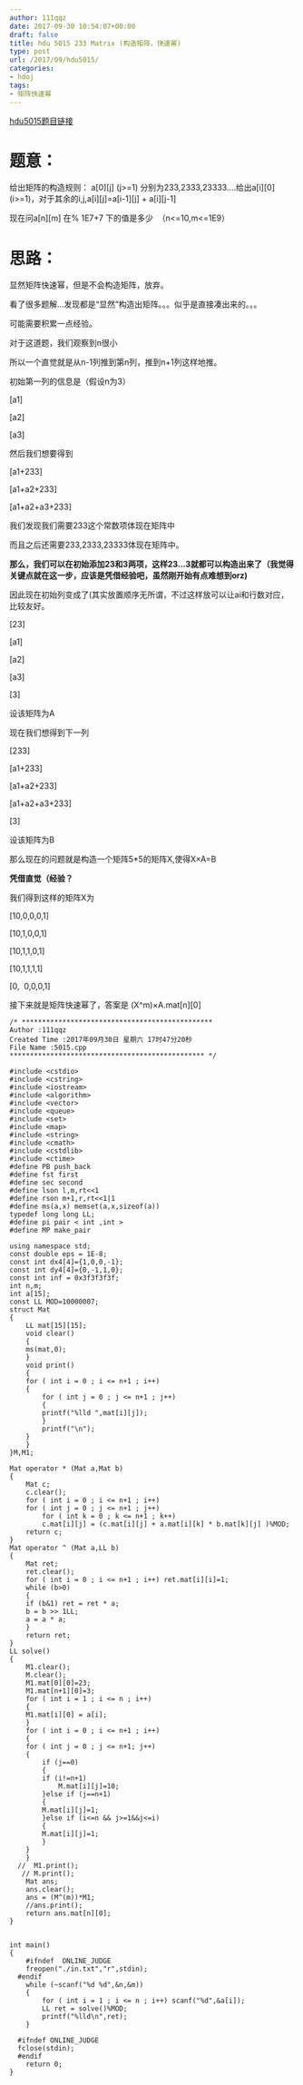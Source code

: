 ```yaml
---
author: 111qqz
date: 2017-09-30 10:54:07+00:00
draft: false
title: hdu 5015 233 Matrix (构造矩阵，快速幂)
type: post
url: /2017/09/hdu5015/
categories:
- hdoj
tags:
- 矩阵快速幂
---
```


[hdu5015题目链接](http://acm.hdu.edu.cn/showproblem.php?pid=5015)



# 题意：



给出矩阵的构造规则： a[0][j] (j>=1) 分别为233,2333,23333....给出a[i][0] (i>=1)，对于其余的i,j,a[i][j]=a[i-1][j] + a[i][j-1]

现在问a[n][m] 在% 1E7+7 下的值是多少  （n<=10,m<=1E9）



# 思路：



显然矩阵快速幂，但是不会构造矩阵，放弃。

看了很多题解...发现都是“显然”构造出矩阵。。。似乎是直接凑出来的。。。

可能需要积累一点经验。

对于这道题，我们观察到n很小

所以一个直觉就是从n-1列推到第n列，推到n+1列这样地推。

初始第一列的信息是（假设n为3）

[a1]

[a2]

[a3]

然后我们想要得到

[a1+233]

[a1+a2+233]

[a1+a2+a3+233]

我们发现我们需要233这个常数项体现在矩阵中

而且之后还需要233,2333,23333体现在矩阵中。

**那么，我们可以在初始添加23和3两项，这样23...3就都可以构造出来了（我觉得关键点就在这一步，应该是凭借经验吧，虽然刚开始有点难想到orz)**

因此现在初始列变成了(其实放置顺序无所谓，不过这样放可以让ai和行数对应，比较友好。

[23]

[a1]

[a2]

[a3]

[3]

设该矩阵为A

现在我们想得到下一列

[233]

[a1+233]

[a1+a2+233]

[a1+a2+a3+233]

[3]

设该矩阵为B

那么现在的问题就是构造一个矩阵5*5的矩阵X,使得X×A=B

**凭借直觉（经验？**

我们得到这样的矩阵X为

[10,0,0,0,1]

[10,1,0,0,1]

[10,1,1,0,1]

[10,1,1,1,1]

[0,  0,0,0,1]



接下来就是矩阵快速幂了，答案是 (X^m)×A.mat[n][0]




    
    /* ***********************************************
    Author :111qqz
    Created Time :2017年09月30日 星期六 17时47分20秒
    File Name :5015.cpp
    ************************************************ */
    
    #include <cstdio>
    #include <cstring>
    #include <iostream>
    #include <algorithm>
    #include <vector>
    #include <queue>
    #include <set>
    #include <map>
    #include <string>
    #include <cmath>
    #include <cstdlib>
    #include <ctime>
    #define PB push_back
    #define fst first
    #define sec second
    #define lson l,m,rt<<1
    #define rson m+1,r,rt<<1|1
    #define ms(a,x) memset(a,x,sizeof(a))
    typedef long long LL;
    #define pi pair < int ,int >
    #define MP make_pair
    
    using namespace std;
    const double eps = 1E-8;
    const int dx4[4]={1,0,0,-1};
    const int dy4[4]={0,-1,1,0};
    const int inf = 0x3f3f3f3f;
    int n,m;
    int a[15];
    const LL MOD=10000007;
    struct Mat
    {
        LL mat[15][15];
        void clear()
        {
        ms(mat,0);
        }
        void print()
        {
        for ( int i = 0 ; i <= n+1 ; i++)
        {
            for ( int j = 0 ; j <= n+1 ; j++)
            {
            printf("%lld ",mat[i][j]);
            }
            printf("\n");
        }
        }
    }M,M1;
    
    Mat operator * (Mat a,Mat b)
    {
        Mat c;
        c.clear();
        for ( int i = 0 ; i <= n+1 ; i++)
        for ( int j = 0 ; j <= n+1 ; j++)
            for ( int k = 0 ; k <= n+1 ; k++)
            c.mat[i][j] = (c.mat[i][j] + a.mat[i][k] * b.mat[k][j] )%MOD;
        return c;
    }
    Mat operator ^ (Mat a,LL b)
    {
        Mat ret;
        ret.clear();
        for ( int i = 0 ; i <= n+1 ; i++) ret.mat[i][i]=1;
        while (b>0)
        {
        if (b&1) ret = ret * a;
        b = b >> 1LL;
        a = a * a;
        }
        return ret;
    }
    LL solve()
    {
        M1.clear();
        M.clear();
        M1.mat[0][0]=23;
        M1.mat[n+1][0]=3;
        for ( int i = 1 ; i <= n ; i++)
        {
        M1.mat[i][0] = a[i];
        }
        for ( int i = 0 ; i <= n+1 ; i++)
        {
        for ( int j = 0 ; j <= n+1; j++)
        {
            if (j==0)
            {
            if (i!=n+1)
                M.mat[i][j]=10;
            }else if (j==n+1)
            {
            M.mat[i][j]=1;
            }else if (i<=n && j>=1&&j<=i)
            {
            M.mat[i][j]=1;
            }
        }
        }
      //  M1.print();
       // M.print();
        Mat ans;
        ans.clear();
        ans = (M^(m))*M1;
        //ans.print();
        return ans.mat[n][0];
    }
    
            
    int main()
    {
        #ifndef  ONLINE_JUDGE 
        freopen("./in.txt","r",stdin);
      #endif
        while (~scanf("%d %d",&n,&m))
        {
            for ( int i = 1 ; i <= n ; i++) scanf("%d",&a[i]);
            LL ret = solve()%MOD;
            printf("%lld\n",ret);
        }
    
      #ifndef ONLINE_JUDGE  
      fclose(stdin);
      #endif
        return 0;
    }
    
















